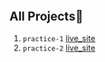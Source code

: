 ## All Projects🎡

1. `practice-1` [live_site](https://github.com/itzmenajmul/html-css-responsive_practice/tree/main/practice-1)
1. `practice-2` [live_site](https://github.com/itzmenajmul/html-css-responsive_practice/tree/main/practice-1)

